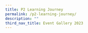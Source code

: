 ```yaml
---
title: P2 Learning Journey
permalink: /p2-learning-journey/
description: ""
third_nav_title: Event Gallery 2023
---
```


